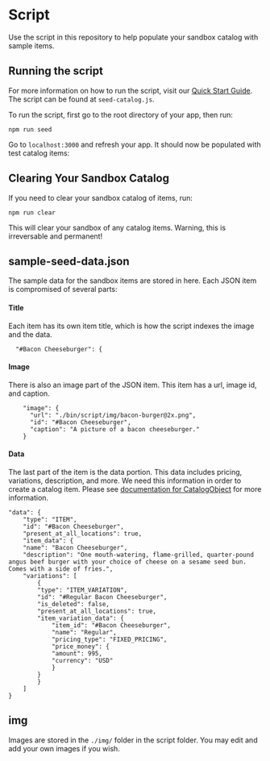 # Script

Use the script in this repository to help populate your sandbox catalog with sample items.

## Running the script
For more information on how to run the script, visit our [Quick Start Guide](https://developer.squareup.com/docs/orders-api/quick-start/step-3). The script can be found at `seed-catalog.js`.

To run the script, first go to the root directory of your app, then run:
```
npm run seed
```

Go to `localhost:3000` and refresh your app. It should now be populated with test catalog items:

## Clearing Your Sandbox Catalog
If you need to clear your sandbox catalog of items, run:
```
npm run clear
```

This will clear your sandbox of any catalog items. Warning, this is irreversable and permanent!

## sample-seed-data.json

The sample data for the sandbox items are stored in here. Each JSON item is compromised of several parts:

#### Title
Each item has its own item title, which is how the script indexes the image and the data.
```
  "#Bacon Cheeseburger": {
```

#### Image
There is also an image part of the JSON item. This item has a url, image id, and caption. 
```
    "image": {
      "url": "./bin/script/img/bacon-burger@2x.png",
      "id": "#Bacon Cheeseburger",
      "caption": "A picture of a bacon cheeseburger."
    }
```

#### Data
The last part of the item is the data portion. This data includes pricing, variations, description, and more. We need this information in order to create a catalog item. Please see [documentation for CatalogObject](https://developer.squareup.com/reference/square/objects/CatalogObject) for more information.
```
"data": {
    "type": "ITEM",
    "id": "#Bacon Cheeseburger",
    "present_at_all_locations": true,
    "item_data": {
    "name": "Bacon Cheeseburger",
    "description": "One mouth-watering, flame-grilled, quarter-pound angus beef burger with your choice of cheese on a sesame seed bun. Comes with a side of fries.",
    "variations": [
        {
        "type": "ITEM_VARIATION",
        "id": "#Regular Bacon Cheeseburger",
        "is_deleted": false,
        "present_at_all_locations": true,
        "item_variation_data": {
            "item_id": "#Bacon Cheeseburger",
            "name": "Regular",
            "pricing_type": "FIXED_PRICING",
            "price_money": {
            "amount": 995,
            "currency": "USD"
            }
        }
        }
    ]
}
```

## img

Images are stored in the `./img/` folder in the script folder. You may edit and add your own images if you wish.

